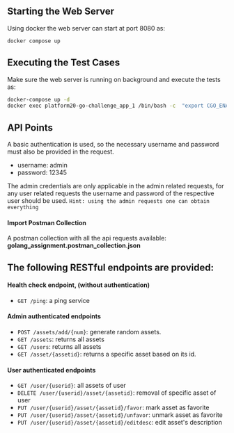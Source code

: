 ## Starting the Web Server

Using docker the web server can start at port 8080 as: 

```bash
docker compose up
```
## Executing the Test Cases

Make sure the web server is running on background and execute the tests as:

```bash
docker-compose up -d
docker exec platform20-go-challenge_app_1 /bin/bash -c  "export CGO_ENABLED=0 && go test -v"
```

## API Points
A basic authentication is used, so the necessary username and password must also be provided in the request.

* username: admin
* password: 12345

The admin credentials are only applicable in the admin related requests, for any user related requests the username and password of the respective user should be used. `Hint: using the admin requests one can obtain everything`

#### Import Postman Collection

A postman collection with all the api requests available: **golang_assignment.postman_collection.json**

## The following RESTful endpoints are provided:

####  Health check endpoint, (without authentication)
* `GET /ping`: a ping service

####  Admin authenticated endpoints
* `POST /assets/add/{num}`: generate random assets. 
* `GET /assets`: returns all assets 
* `GET /users`: returns all assets 
* `GET /asset/{assetid}`: returns a specific asset based on its id.

#### User authenticated endpoints
* `GET /user/{userid}`: all assets of user
* `DELETE /user/{userid}/asset/{assetid}`: removal of specific asset of user
* `PUT /user/{userid}/asset/{assetid}/favor`: mark asset as favorite
* `PUT /user/{userid}/asset/{assetid}/unfavor`: unmark asset as favorite
* `PUT /user/{userid}/asset/{assetid}/editdesc`: edit asset's description
